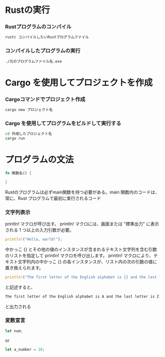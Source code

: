 # Rustの実行
### Rustプログラムのコンパイル

```bash
rustc コンパイルしたいRustプログラムファイル
```

### コンパイルしたプログラムの実行
```bash
./元のプログラムファイル名.exe
```

# Cargo を使用してプロジェクトを作成

### Cargoコマンドでプロジェクト作成
```bash
cargo new プロジェクト名
```

### Cargo を使用してプログラムをビルドして実行する

```bash
cd 作成したプロジェクト名
cargo run
```

# プログラムの文法
```rust
fn 関数名() {

}
```

Rustのプログラムは必ずmain関数を持つ必要がある。main 関数内のコードは、常に、Rust プログラムで最初に実行されるコード

### 文字列表示
println! マクロが呼び出す。 println! マクロには、画面または "標準出力" に表示される 1 つ以上の入力引数が必要。

```rust
println!("Hello, world!");
```

中かっこ {} とその他の値のインスタンスが含まれるテキスト文字列を含む引数のリストを指定して println! マクロを呼び出します。 println! マクロにより、テキスト文字列内の中かっこ {} の各インスタンスが、リスト内の次の引数の値に置き換えられます。

```rust
println!("The first letter of the English alphabet is {} and the last letter is {}.", 'A', 'Z');
```
と記述すると、
```bash
The first letter of the English alphabet is A and the last letter is Z.
```
と出力される

### 変数宣言
```rust
let num;
```
or
```rust
let a_number = 10;
```

